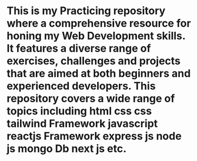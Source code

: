 # This is my  Practicing repository where a comprehensive resource for honing my Web Development skills. It features a diverse range of exercises, challenges and projects that are aimed at both beginners and experienced developers. This repository covers a wide range of topics including html css css tailwind Framework javascript reactjs Framework express js node js mongo Db next js etc.
